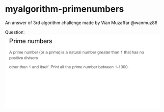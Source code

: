 # myalgorithm-primenumbers
An answer of 3rd algorithm challenge made by Wan Muzaffar @wanmuz86

Question:
![Question](https://github.com/ammarsdc/myalgorithm-primenumbers/blob/master/question.png)
